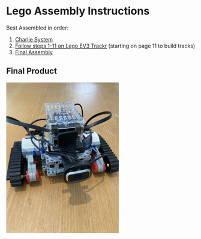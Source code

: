 # Lego Assembly Instructions

Best Assembled in order:

1. [Charlie System](https://github.com/jfrancis71/ros2_brickpi3/blob/main/brickpi3_charlie/lego_assembly/system.md)
2. [Follow steps 1-11 on Lego EV3 Trackr](https://www.lego.com/cdn/product-assets/product.bi.additional.extra.pdf/31313_X_TRACK3R.pdf) (starting on page 11 to build tracks)
4. [Final Assembly](./final_assembly.md)

## Final Product

<img src=../images/final_assembly/step_10.jpg width=300>
